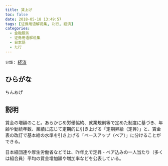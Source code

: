 ```yaml
---
title: 賃上げ
toc: false
date: 2018-05-18 13:49:57
tags: [证券用语解说集, た行, 経済]
categories:
  - 金融服务
  - 证券用语解说集
  - 日本語
  - た行
---
```


`分類：` [経済](/tags/経済/)

## ひらがな

ちんあげ

## 説明

賃金の増額のこと。あらかじめ労働協約、就業規則等で定めた制度に基づき、年齢や勤続年数、業績に応じて定期的に引き上げる「定期昇給（定昇）」と、賃金表の改訂で基本給の水準を引き上げる「ベースアップ（ベア）」に分けることができる。

日本経団連や厚生労働省などでは、昨年比で定昇・ベア込みの一人当たり（多くは組合員）平均の賃金増加額や増加率などを公表している。
